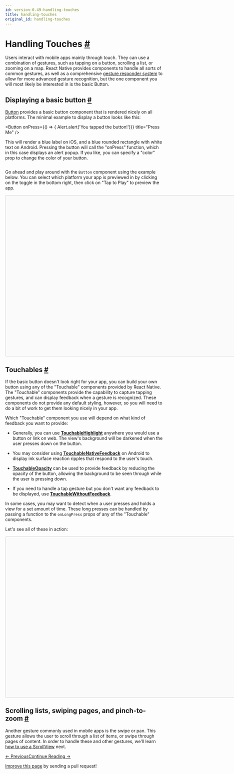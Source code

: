 ```yaml
---
id: version-0.49-handling-touches
title: handling-touches
original_id: handling-touches
---
```

<a id="content"></a><h1><a class="anchor" name="handling-touches"></a>Handling Touches <a class="hash-link" href="docs/handling-touches.html#handling-touches">#</a></h1><div><p>Users interact with mobile apps mainly through touch. They can use a combination of gestures, such as tapping on a button, scrolling a list, or zooming on a map. React Native provides components to handle all sorts of common gestures, as well as a comprehensive <a href="docs/gesture-responder-system.html" target="_blank">gesture responder system</a> to allow for more advanced gesture recognition, but the one component you will most likely be interested in is the basic Button.</p><h2><a class="anchor" name="displaying-a-basic-button"></a>Displaying a basic button <a class="hash-link" href="docs/handling-touches.html#displaying-a-basic-button">#</a></h2><p><a href="docs/button.html" target="_blank">Button</a> provides a basic button component that is rendered nicely on all platforms. The minimal example to display a button looks like this:</p><div class="prism language-javascript"><span class="token operator">&lt;</span>Button
  onPress<span class="token operator">=</span><span class="token punctuation">{</span><span class="token punctuation">(</span><span class="token punctuation">)</span> <span class="token operator">=&gt;</span> <span class="token punctuation">{</span> Alert<span class="token punctuation">.</span><span class="token function">alert</span><span class="token punctuation">(</span><span class="token string">'You tapped the button!'</span><span class="token punctuation">)</span><span class="token punctuation">}</span><span class="token punctuation">}</span>
  title<span class="token operator">=</span><span class="token string">"Press Me"</span>
<span class="token operator">/</span><span class="token operator">&gt;</span></div><p>This will render a blue label on iOS, and a blue rounded rectangle with white text on Android. Pressing the button will call the "onPress" function, which in this case displays an alert popup. If you like, you can specify a "color" prop to change the color of your button.</p><p><img src="img/Button.png" alt=""></p><p>Go ahead and play around with the <code>Button</code> component using the example below. You can select which platform your app is previewed in by clicking on the toggle in the bottom right, then click on "Tap to Play" to preview the app.</p><div class="snack-player"><div class="mobile-friendly-snack" style="display:none;"><div class="prism language-javascript"><span class="token keyword">import</span> React<span class="token punctuation">,</span> <span class="token punctuation">{</span> Component <span class="token punctuation">}</span> <span class="token keyword">from</span> <span class="token string">'react'</span><span class="token punctuation">;</span>
<span class="token keyword">import</span> <span class="token punctuation">{</span> Alert<span class="token punctuation">,</span> AppRegistry<span class="token punctuation">,</span> Button<span class="token punctuation">,</span> StyleSheet<span class="token punctuation">,</span> View <span class="token punctuation">}</span> <span class="token keyword">from</span> <span class="token string">'react-native'</span><span class="token punctuation">;</span>

<span class="token keyword">export</span> <span class="token keyword">default</span> <span class="token keyword">class</span> <span class="token class-name">ButtonBasics</span> <span class="token keyword">extends</span> <span class="token class-name">Component</span> <span class="token punctuation">{</span>
  <span class="token function">_onPressButton</span><span class="token punctuation">(</span><span class="token punctuation">)</span> <span class="token punctuation">{</span>
    Alert<span class="token punctuation">.</span><span class="token function">alert</span><span class="token punctuation">(</span><span class="token string">'You tapped the button!'</span><span class="token punctuation">)</span>
  <span class="token punctuation">}</span>

  <span class="token function">render</span><span class="token punctuation">(</span><span class="token punctuation">)</span> <span class="token punctuation">{</span>
    <span class="token keyword">return</span> <span class="token punctuation">(</span>
      <span class="token operator">&lt;</span>View style<span class="token operator">=</span><span class="token punctuation">{</span>styles<span class="token punctuation">.</span>container<span class="token punctuation">}</span><span class="token operator">&gt;</span>
        <span class="token operator">&lt;</span>View style<span class="token operator">=</span><span class="token punctuation">{</span>styles<span class="token punctuation">.</span>buttonContainer<span class="token punctuation">}</span><span class="token operator">&gt;</span>
          <span class="token operator">&lt;</span>Button
            onPress<span class="token operator">=</span><span class="token punctuation">{</span><span class="token keyword">this</span><span class="token punctuation">.</span>_onPressButton<span class="token punctuation">}</span>
            title<span class="token operator">=</span><span class="token string">"Press Me"</span>
          <span class="token operator">/</span><span class="token operator">&gt;</span>
        <span class="token operator">&lt;</span><span class="token operator">/</span>View<span class="token operator">&gt;</span>
        <span class="token operator">&lt;</span>View style<span class="token operator">=</span><span class="token punctuation">{</span>styles<span class="token punctuation">.</span>buttonContainer<span class="token punctuation">}</span><span class="token operator">&gt;</span>
          <span class="token operator">&lt;</span>Button
            onPress<span class="token operator">=</span><span class="token punctuation">{</span><span class="token keyword">this</span><span class="token punctuation">.</span>_onPressButton<span class="token punctuation">}</span>
            title<span class="token operator">=</span><span class="token string">"Press Me"</span>
            color<span class="token operator">=</span><span class="token string">"#841584"</span>
          <span class="token operator">/</span><span class="token operator">&gt;</span>
        <span class="token operator">&lt;</span><span class="token operator">/</span>View<span class="token operator">&gt;</span>
        <span class="token operator">&lt;</span>View style<span class="token operator">=</span><span class="token punctuation">{</span>styles<span class="token punctuation">.</span>alternativeLayoutButtonContainer<span class="token punctuation">}</span><span class="token operator">&gt;</span>
          <span class="token operator">&lt;</span>Button
            onPress<span class="token operator">=</span><span class="token punctuation">{</span><span class="token keyword">this</span><span class="token punctuation">.</span>_onPressButton<span class="token punctuation">}</span>
            title<span class="token operator">=</span><span class="token string">"This looks great!"</span>
          <span class="token operator">/</span><span class="token operator">&gt;</span>
          <span class="token operator">&lt;</span>Button
            onPress<span class="token operator">=</span><span class="token punctuation">{</span><span class="token keyword">this</span><span class="token punctuation">.</span>_onPressButton<span class="token punctuation">}</span>
            title<span class="token operator">=</span><span class="token string">"OK!"</span>
            color<span class="token operator">=</span><span class="token string">"#841584"</span>
          <span class="token operator">/</span><span class="token operator">&gt;</span>
        <span class="token operator">&lt;</span><span class="token operator">/</span>View<span class="token operator">&gt;</span>
      <span class="token operator">&lt;</span><span class="token operator">/</span>View<span class="token operator">&gt;</span>
    <span class="token punctuation">)</span><span class="token punctuation">;</span>
  <span class="token punctuation">}</span>
<span class="token punctuation">}</span>

<span class="token keyword">const</span> styles <span class="token operator">=</span> StyleSheet<span class="token punctuation">.</span><span class="token function">create</span><span class="token punctuation">(</span><span class="token punctuation">{</span>
  container<span class="token punctuation">:</span> <span class="token punctuation">{</span>
   flex<span class="token punctuation">:</span> <span class="token number">1</span><span class="token punctuation">,</span>
   justifyContent<span class="token punctuation">:</span> <span class="token string">'center'</span><span class="token punctuation">,</span>
  <span class="token punctuation">}</span><span class="token punctuation">,</span>
  buttonContainer<span class="token punctuation">:</span> <span class="token punctuation">{</span>
    margin<span class="token punctuation">:</span> <span class="token number">20</span>
  <span class="token punctuation">}</span><span class="token punctuation">,</span>
  alternativeLayoutButtonContainer<span class="token punctuation">:</span> <span class="token punctuation">{</span>
    margin<span class="token punctuation">:</span> <span class="token number">20</span><span class="token punctuation">,</span>
    flexDirection<span class="token punctuation">:</span> <span class="token string">'row'</span><span class="token punctuation">,</span>
    justifyContent<span class="token punctuation">:</span> <span class="token string">'space-between'</span>
  <span class="token punctuation">}</span>
<span class="token punctuation">}</span><span class="token punctuation">)</span>
<span class="token comment" spellcheck="true">
// skip this line if using Create React Native App
</span>AppRegistry<span class="token punctuation">.</span><span class="token function">registerComponent</span><span class="token punctuation">(</span><span class="token string">'AwesomeProject'</span><span class="token punctuation">,</span> <span class="token punctuation">(</span><span class="token punctuation">)</span> <span class="token operator">=&gt;</span> ButtonBasics<span class="token punctuation">)</span><span class="token punctuation">;</span></div></div><div class="desktop-friendly-snack" style="margin-top:15px;margin-bottom:15px;"><div data-snack-name="Button Basics" data-snack-description="Example usage" data-snack-code="import%20React%2C%20%7B%20Component%20%7D%20from%20'react'%3B%0Aimport%20%7B%20Alert%2C%20AppRegistry%2C%20Button%2C%20StyleSheet%2C%20View%20%7D%20from%20'react-native'%3B%0A%0Aexport%20default%20class%20ButtonBasics%20extends%20Component%20%7B%0A%20%20_onPressButton()%20%7B%0A%20%20%20%20Alert.alert('You%20tapped%20the%20button!')%0A%20%20%7D%0A%0A%20%20render()%20%7B%0A%20%20%20%20return%20(%0A%20%20%20%20%20%20%3CView%20style%3D%7Bstyles.container%7D%3E%0A%20%20%20%20%20%20%20%20%3CView%20style%3D%7Bstyles.buttonContainer%7D%3E%0A%20%20%20%20%20%20%20%20%20%20%3CButton%0A%20%20%20%20%20%20%20%20%20%20%20%20onPress%3D%7Bthis._onPressButton%7D%0A%20%20%20%20%20%20%20%20%20%20%20%20title%3D%22Press%20Me%22%0A%20%20%20%20%20%20%20%20%20%20%2F%3E%0A%20%20%20%20%20%20%20%20%3C%2FView%3E%0A%20%20%20%20%20%20%20%20%3CView%20style%3D%7Bstyles.buttonContainer%7D%3E%0A%20%20%20%20%20%20%20%20%20%20%3CButton%0A%20%20%20%20%20%20%20%20%20%20%20%20onPress%3D%7Bthis._onPressButton%7D%0A%20%20%20%20%20%20%20%20%20%20%20%20title%3D%22Press%20Me%22%0A%20%20%20%20%20%20%20%20%20%20%20%20color%3D%22%23841584%22%0A%20%20%20%20%20%20%20%20%20%20%2F%3E%0A%20%20%20%20%20%20%20%20%3C%2FView%3E%0A%20%20%20%20%20%20%20%20%3CView%20style%3D%7Bstyles.alternativeLayoutButtonContainer%7D%3E%0A%20%20%20%20%20%20%20%20%20%20%3CButton%0A%20%20%20%20%20%20%20%20%20%20%20%20onPress%3D%7Bthis._onPressButton%7D%0A%20%20%20%20%20%20%20%20%20%20%20%20title%3D%22This%20looks%20great!%22%0A%20%20%20%20%20%20%20%20%20%20%2F%3E%0A%20%20%20%20%20%20%20%20%20%20%3CButton%0A%20%20%20%20%20%20%20%20%20%20%20%20onPress%3D%7Bthis._onPressButton%7D%0A%20%20%20%20%20%20%20%20%20%20%20%20title%3D%22OK!%22%0A%20%20%20%20%20%20%20%20%20%20%20%20color%3D%22%23841584%22%0A%20%20%20%20%20%20%20%20%20%20%2F%3E%0A%20%20%20%20%20%20%20%20%3C%2FView%3E%0A%20%20%20%20%20%20%3C%2FView%3E%0A%20%20%20%20)%3B%0A%20%20%7D%0A%7D%0A%0Aconst%20styles%20%3D%20StyleSheet.create(%7B%0A%20%20container%3A%20%7B%0A%20%20%20flex%3A%201%2C%0A%20%20%20justifyContent%3A%20'center'%2C%0A%20%20%7D%2C%0A%20%20buttonContainer%3A%20%7B%0A%20%20%20%20margin%3A%2020%0A%20%20%7D%2C%0A%20%20alternativeLayoutButtonContainer%3A%20%7B%0A%20%20%20%20margin%3A%2020%2C%0A%20%20%20%20flexDirection%3A%20'row'%2C%0A%20%20%20%20justifyContent%3A%20'space-between'%0A%20%20%7D%0A%7D)%0A%0A%2F%2F%20skip%20this%20line%20if%20using%20Create%20React%20Native%20App%0AAppRegistry.registerComponent('AwesomeProject'%2C%20()%20%3D%3E%20ButtonBasics)%3B" data-snack-platform="ios" data-snack-preview="true" data-snack-sdk-version="16.0.0" style="overflow:hidden;background:#fafafa;border:1px solid rgba(0,0,0,.16);border-radius:4px;height:514px;width:880px;"></div></div></div><h2><a class="anchor" name="touchables"></a>Touchables <a class="hash-link" href="docs/handling-touches.html#touchables">#</a></h2><p>If the basic button doesn't look right for your app, you can build your own button using any of the "Touchable" components provided by React Native. The "Touchable" components provide the capability to capture tapping gestures, and can display feedback when a gesture is recognized. These components do not provide any default styling, however, so you will need to do a bit of work to get them looking nicely in your app.</p><p>Which "Touchable" component you use will depend on what kind of feedback you want to provide:</p><ul><li><p>Generally, you can use <a href="docs/touchablehighlight.html" target="_blank"><strong>TouchableHighlight</strong></a> anywhere you would use a button or link on web. The view's background will be darkened when the user presses down on the button.</p></li><li><p>You may consider using <a href="docs/touchablenativefeedback.html" target="_blank"><strong>TouchableNativeFeedback</strong></a> on Android to display ink surface reaction ripples that respond to the user's touch.</p></li><li><p><a href="docs/touchableopacity.html" target="_blank"><strong>TouchableOpacity</strong></a> can be used to provide feedback by reducing the opacity of the button, allowing the background to be seen through while the user is pressing down.</p></li><li><p>If you need to handle a tap gesture but you don't want any feedback to be displayed, use <a href="docs/touchablewithoutfeedback.html" target="_blank"><strong>TouchableWithoutFeedback</strong></a>.</p></li></ul><p>In some cases, you may want to detect when a user presses and holds a view for a set amount of time. These long presses can be handled by passing a function to the <code>onLongPress</code> props of any of the "Touchable" components.</p><p>Let's see all of these in action:</p><div class="snack-player"><div class="mobile-friendly-snack" style="display:none;"><div class="prism language-javascript"><span class="token keyword">import</span> React<span class="token punctuation">,</span> <span class="token punctuation">{</span> Component <span class="token punctuation">}</span> <span class="token keyword">from</span> <span class="token string">'react'</span><span class="token punctuation">;</span>
<span class="token keyword">import</span> <span class="token punctuation">{</span> Alert<span class="token punctuation">,</span> AppRegistry<span class="token punctuation">,</span> Platform<span class="token punctuation">,</span> StyleSheet<span class="token punctuation">,</span> Text<span class="token punctuation">,</span> TouchableHighlight<span class="token punctuation">,</span> TouchableOpacity<span class="token punctuation">,</span> TouchableNativeFeedback<span class="token punctuation">,</span> TouchableWithoutFeedback<span class="token punctuation">,</span> View <span class="token punctuation">}</span> <span class="token keyword">from</span> <span class="token string">'react-native'</span><span class="token punctuation">;</span>

<span class="token keyword">export</span> <span class="token keyword">default</span> <span class="token keyword">class</span> <span class="token class-name">Touchables</span> <span class="token keyword">extends</span> <span class="token class-name">Component</span> <span class="token punctuation">{</span>
  <span class="token function">_onPressButton</span><span class="token punctuation">(</span><span class="token punctuation">)</span> <span class="token punctuation">{</span>
    Alert<span class="token punctuation">.</span><span class="token function">alert</span><span class="token punctuation">(</span><span class="token string">'You tapped the button!'</span><span class="token punctuation">)</span>
  <span class="token punctuation">}</span>

  <span class="token function">_onLongPressButton</span><span class="token punctuation">(</span><span class="token punctuation">)</span> <span class="token punctuation">{</span>
    Alert<span class="token punctuation">.</span><span class="token function">alert</span><span class="token punctuation">(</span><span class="token string">'You long-pressed the button!'</span><span class="token punctuation">)</span>
  <span class="token punctuation">}</span>


  <span class="token function">render</span><span class="token punctuation">(</span><span class="token punctuation">)</span> <span class="token punctuation">{</span>
    <span class="token keyword">return</span> <span class="token punctuation">(</span>
      <span class="token operator">&lt;</span>View style<span class="token operator">=</span><span class="token punctuation">{</span>styles<span class="token punctuation">.</span>container<span class="token punctuation">}</span><span class="token operator">&gt;</span>
        <span class="token operator">&lt;</span>TouchableHighlight onPress<span class="token operator">=</span><span class="token punctuation">{</span><span class="token keyword">this</span><span class="token punctuation">.</span>_onPressButton<span class="token punctuation">}</span> underlayColor<span class="token operator">=</span><span class="token string">"white"</span><span class="token operator">&gt;</span>
          <span class="token operator">&lt;</span>View style<span class="token operator">=</span><span class="token punctuation">{</span>styles<span class="token punctuation">.</span>button<span class="token punctuation">}</span><span class="token operator">&gt;</span>
            <span class="token operator">&lt;</span>Text style<span class="token operator">=</span><span class="token punctuation">{</span>styles<span class="token punctuation">.</span>buttonText<span class="token punctuation">}</span><span class="token operator">&gt;</span>TouchableHighlight<span class="token operator">&lt;</span><span class="token operator">/</span>Text<span class="token operator">&gt;</span>
          <span class="token operator">&lt;</span><span class="token operator">/</span>View<span class="token operator">&gt;</span>
        <span class="token operator">&lt;</span><span class="token operator">/</span>TouchableHighlight<span class="token operator">&gt;</span>
        <span class="token operator">&lt;</span>TouchableOpacity onPress<span class="token operator">=</span><span class="token punctuation">{</span><span class="token keyword">this</span><span class="token punctuation">.</span>_onPressButton<span class="token punctuation">}</span><span class="token operator">&gt;</span>
          <span class="token operator">&lt;</span>View style<span class="token operator">=</span><span class="token punctuation">{</span>styles<span class="token punctuation">.</span>button<span class="token punctuation">}</span><span class="token operator">&gt;</span>
            <span class="token operator">&lt;</span>Text style<span class="token operator">=</span><span class="token punctuation">{</span>styles<span class="token punctuation">.</span>buttonText<span class="token punctuation">}</span><span class="token operator">&gt;</span>TouchableOpacity<span class="token operator">&lt;</span><span class="token operator">/</span>Text<span class="token operator">&gt;</span>
          <span class="token operator">&lt;</span><span class="token operator">/</span>View<span class="token operator">&gt;</span>
        <span class="token operator">&lt;</span><span class="token operator">/</span>TouchableOpacity<span class="token operator">&gt;</span>
        <span class="token operator">&lt;</span>TouchableNativeFeedback
            onPress<span class="token operator">=</span><span class="token punctuation">{</span><span class="token keyword">this</span><span class="token punctuation">.</span>_onPressButton<span class="token punctuation">}</span>
            background<span class="token operator">=</span><span class="token punctuation">{</span>Platform<span class="token punctuation">.</span>OS <span class="token operator">===</span> <span class="token string">'android'</span> <span class="token operator">?</span> TouchableNativeFeedback<span class="token punctuation">.</span><span class="token function">SelectableBackground</span><span class="token punctuation">(</span><span class="token punctuation">)</span> <span class="token punctuation">:</span> <span class="token string">''</span><span class="token punctuation">}</span><span class="token operator">&gt;</span>
          <span class="token operator">&lt;</span>View style<span class="token operator">=</span><span class="token punctuation">{</span>styles<span class="token punctuation">.</span>button<span class="token punctuation">}</span><span class="token operator">&gt;</span>
            <span class="token operator">&lt;</span>Text style<span class="token operator">=</span><span class="token punctuation">{</span>styles<span class="token punctuation">.</span>buttonText<span class="token punctuation">}</span><span class="token operator">&gt;</span>TouchableNativeFeedback<span class="token operator">&lt;</span><span class="token operator">/</span>Text<span class="token operator">&gt;</span>
          <span class="token operator">&lt;</span><span class="token operator">/</span>View<span class="token operator">&gt;</span>
        <span class="token operator">&lt;</span><span class="token operator">/</span>TouchableNativeFeedback<span class="token operator">&gt;</span>
        <span class="token operator">&lt;</span>TouchableWithoutFeedback
            onPress<span class="token operator">=</span><span class="token punctuation">{</span><span class="token keyword">this</span><span class="token punctuation">.</span>_onPressButton<span class="token punctuation">}</span>
            <span class="token operator">&gt;</span>
          <span class="token operator">&lt;</span>View style<span class="token operator">=</span><span class="token punctuation">{</span>styles<span class="token punctuation">.</span>button<span class="token punctuation">}</span><span class="token operator">&gt;</span>
            <span class="token operator">&lt;</span>Text style<span class="token operator">=</span><span class="token punctuation">{</span>styles<span class="token punctuation">.</span>buttonText<span class="token punctuation">}</span><span class="token operator">&gt;</span>TouchableWithoutFeedback<span class="token operator">&lt;</span><span class="token operator">/</span>Text<span class="token operator">&gt;</span>
          <span class="token operator">&lt;</span><span class="token operator">/</span>View<span class="token operator">&gt;</span>
        <span class="token operator">&lt;</span><span class="token operator">/</span>TouchableWithoutFeedback<span class="token operator">&gt;</span>
        <span class="token operator">&lt;</span>TouchableHighlight onPress<span class="token operator">=</span><span class="token punctuation">{</span><span class="token keyword">this</span><span class="token punctuation">.</span>_onPressButton<span class="token punctuation">}</span> onLongPress<span class="token operator">=</span><span class="token punctuation">{</span><span class="token keyword">this</span><span class="token punctuation">.</span>_onLongPressButton<span class="token punctuation">}</span> underlayColor<span class="token operator">=</span><span class="token string">"white"</span><span class="token operator">&gt;</span>
          <span class="token operator">&lt;</span>View style<span class="token operator">=</span><span class="token punctuation">{</span>styles<span class="token punctuation">.</span>button<span class="token punctuation">}</span><span class="token operator">&gt;</span>
            <span class="token operator">&lt;</span>Text style<span class="token operator">=</span><span class="token punctuation">{</span>styles<span class="token punctuation">.</span>buttonText<span class="token punctuation">}</span><span class="token operator">&gt;</span>Touchable <span class="token keyword">with</span> Long Press<span class="token operator">&lt;</span><span class="token operator">/</span>Text<span class="token operator">&gt;</span>
          <span class="token operator">&lt;</span><span class="token operator">/</span>View<span class="token operator">&gt;</span>
        <span class="token operator">&lt;</span><span class="token operator">/</span>TouchableHighlight<span class="token operator">&gt;</span>
      <span class="token operator">&lt;</span><span class="token operator">/</span>View<span class="token operator">&gt;</span>
    <span class="token punctuation">)</span><span class="token punctuation">;</span>
  <span class="token punctuation">}</span>
<span class="token punctuation">}</span>

<span class="token keyword">const</span> styles <span class="token operator">=</span> StyleSheet<span class="token punctuation">.</span><span class="token function">create</span><span class="token punctuation">(</span><span class="token punctuation">{</span>
  container<span class="token punctuation">:</span> <span class="token punctuation">{</span>
    paddingTop<span class="token punctuation">:</span> <span class="token number">60</span><span class="token punctuation">,</span>
    alignItems<span class="token punctuation">:</span> <span class="token string">'center'</span>
  <span class="token punctuation">}</span><span class="token punctuation">,</span>
  button<span class="token punctuation">:</span> <span class="token punctuation">{</span>
    marginBottom<span class="token punctuation">:</span> <span class="token number">30</span><span class="token punctuation">,</span>
    width<span class="token punctuation">:</span> <span class="token number">260</span><span class="token punctuation">,</span>
    alignItems<span class="token punctuation">:</span> <span class="token string">'center'</span><span class="token punctuation">,</span>
    backgroundColor<span class="token punctuation">:</span> <span class="token string">'#2196F3'</span>
  <span class="token punctuation">}</span><span class="token punctuation">,</span>
  buttonText<span class="token punctuation">:</span> <span class="token punctuation">{</span>
    padding<span class="token punctuation">:</span> <span class="token number">20</span><span class="token punctuation">,</span>
    color<span class="token punctuation">:</span> <span class="token string">'white'</span>
  <span class="token punctuation">}</span>
<span class="token punctuation">}</span><span class="token punctuation">)</span>
<span class="token comment" spellcheck="true">
// skip this line if using Create React Native App
</span>AppRegistry<span class="token punctuation">.</span><span class="token function">registerComponent</span><span class="token punctuation">(</span><span class="token string">'AwesomeProject'</span><span class="token punctuation">,</span> <span class="token punctuation">(</span><span class="token punctuation">)</span> <span class="token operator">=&gt;</span> Touchables<span class="token punctuation">)</span><span class="token punctuation">;</span></div></div><div class="desktop-friendly-snack" style="margin-top:15px;margin-bottom:15px;"><div data-snack-name="Touchables" data-snack-description="Example usage" data-snack-code="import%20React%2C%20%7B%20Component%20%7D%20from%20'react'%3B%0Aimport%20%7B%20Alert%2C%20AppRegistry%2C%20Platform%2C%20StyleSheet%2C%20Text%2C%20TouchableHighlight%2C%20TouchableOpacity%2C%20TouchableNativeFeedback%2C%20TouchableWithoutFeedback%2C%20View%20%7D%20from%20'react-native'%3B%0A%0Aexport%20default%20class%20Touchables%20extends%20Component%20%7B%0A%20%20_onPressButton()%20%7B%0A%20%20%20%20Alert.alert('You%20tapped%20the%20button!')%0A%20%20%7D%0A%0A%20%20_onLongPressButton()%20%7B%0A%20%20%20%20Alert.alert('You%20long-pressed%20the%20button!')%0A%20%20%7D%0A%0A%0A%20%20render()%20%7B%0A%20%20%20%20return%20(%0A%20%20%20%20%20%20%3CView%20style%3D%7Bstyles.container%7D%3E%0A%20%20%20%20%20%20%20%20%3CTouchableHighlight%20onPress%3D%7Bthis._onPressButton%7D%20underlayColor%3D%22white%22%3E%0A%20%20%20%20%20%20%20%20%20%20%3CView%20style%3D%7Bstyles.button%7D%3E%0A%20%20%20%20%20%20%20%20%20%20%20%20%3CText%20style%3D%7Bstyles.buttonText%7D%3ETouchableHighlight%3C%2FText%3E%0A%20%20%20%20%20%20%20%20%20%20%3C%2FView%3E%0A%20%20%20%20%20%20%20%20%3C%2FTouchableHighlight%3E%0A%20%20%20%20%20%20%20%20%3CTouchableOpacity%20onPress%3D%7Bthis._onPressButton%7D%3E%0A%20%20%20%20%20%20%20%20%20%20%3CView%20style%3D%7Bstyles.button%7D%3E%0A%20%20%20%20%20%20%20%20%20%20%20%20%3CText%20style%3D%7Bstyles.buttonText%7D%3ETouchableOpacity%3C%2FText%3E%0A%20%20%20%20%20%20%20%20%20%20%3C%2FView%3E%0A%20%20%20%20%20%20%20%20%3C%2FTouchableOpacity%3E%0A%20%20%20%20%20%20%20%20%3CTouchableNativeFeedback%0A%20%20%20%20%20%20%20%20%20%20%20%20onPress%3D%7Bthis._onPressButton%7D%0A%20%20%20%20%20%20%20%20%20%20%20%20background%3D%7BPlatform.OS%20%3D%3D%3D%20'android'%20%3F%20TouchableNativeFeedback.SelectableBackground()%20%3A%20''%7D%3E%0A%20%20%20%20%20%20%20%20%20%20%3CView%20style%3D%7Bstyles.button%7D%3E%0A%20%20%20%20%20%20%20%20%20%20%20%20%3CText%20style%3D%7Bstyles.buttonText%7D%3ETouchableNativeFeedback%3C%2FText%3E%0A%20%20%20%20%20%20%20%20%20%20%3C%2FView%3E%0A%20%20%20%20%20%20%20%20%3C%2FTouchableNativeFeedback%3E%0A%20%20%20%20%20%20%20%20%3CTouchableWithoutFeedback%0A%20%20%20%20%20%20%20%20%20%20%20%20onPress%3D%7Bthis._onPressButton%7D%0A%20%20%20%20%20%20%20%20%20%20%20%20%3E%0A%20%20%20%20%20%20%20%20%20%20%3CView%20style%3D%7Bstyles.button%7D%3E%0A%20%20%20%20%20%20%20%20%20%20%20%20%3CText%20style%3D%7Bstyles.buttonText%7D%3ETouchableWithoutFeedback%3C%2FText%3E%0A%20%20%20%20%20%20%20%20%20%20%3C%2FView%3E%0A%20%20%20%20%20%20%20%20%3C%2FTouchableWithoutFeedback%3E%0A%20%20%20%20%20%20%20%20%3CTouchableHighlight%20onPress%3D%7Bthis._onPressButton%7D%20onLongPress%3D%7Bthis._onLongPressButton%7D%20underlayColor%3D%22white%22%3E%0A%20%20%20%20%20%20%20%20%20%20%3CView%20style%3D%7Bstyles.button%7D%3E%0A%20%20%20%20%20%20%20%20%20%20%20%20%3CText%20style%3D%7Bstyles.buttonText%7D%3ETouchable%20with%20Long%20Press%3C%2FText%3E%0A%20%20%20%20%20%20%20%20%20%20%3C%2FView%3E%0A%20%20%20%20%20%20%20%20%3C%2FTouchableHighlight%3E%0A%20%20%20%20%20%20%3C%2FView%3E%0A%20%20%20%20)%3B%0A%20%20%7D%0A%7D%0A%0Aconst%20styles%20%3D%20StyleSheet.create(%7B%0A%20%20container%3A%20%7B%0A%20%20%20%20paddingTop%3A%2060%2C%0A%20%20%20%20alignItems%3A%20'center'%0A%20%20%7D%2C%0A%20%20button%3A%20%7B%0A%20%20%20%20marginBottom%3A%2030%2C%0A%20%20%20%20width%3A%20260%2C%0A%20%20%20%20alignItems%3A%20'center'%2C%0A%20%20%20%20backgroundColor%3A%20'%232196F3'%0A%20%20%7D%2C%0A%20%20buttonText%3A%20%7B%0A%20%20%20%20padding%3A%2020%2C%0A%20%20%20%20color%3A%20'white'%0A%20%20%7D%0A%7D)%0A%0A%2F%2F%20skip%20this%20line%20if%20using%20Create%20React%20Native%20App%0AAppRegistry.registerComponent('AwesomeProject'%2C%20()%20%3D%3E%20Touchables)%3B" data-snack-platform="android" data-snack-preview="true" data-snack-sdk-version="16.0.0" style="overflow:hidden;background:#fafafa;border:1px solid rgba(0,0,0,.16);border-radius:4px;height:514px;width:880px;"></div></div></div><h2><a class="anchor" name="scrolling-lists-swiping-pages-and-pinch-to-zoom"></a>Scrolling lists, swiping pages, and pinch-to-zoom <a class="hash-link" href="docs/handling-touches.html#scrolling-lists-swiping-pages-and-pinch-to-zoom">#</a></h2><p>Another gesture commonly used in mobile apps is the swipe or pan. This gesture allows the user to scroll through a list of items, or swipe through pages of content. In order to handle these and other gestures, we'll learn <a href="docs/using-a-scrollview.html" target="_blank">how to use a ScrollView</a> next.</p></div><div class="docs-prevnext"><a class="docs-prev btn" href="docs/handling-text-input.html#content">← Previous</a><a class="docs-next btn" href="docs/using-a-scrollview.html#content">Continue Reading →</a></div><p class="edit-page-block"><a target="_blank" href="https://github.com/facebook/react-native/blob/master/docs/HandlingTouches.md">Improve this page</a> by sending a pull request!</p>